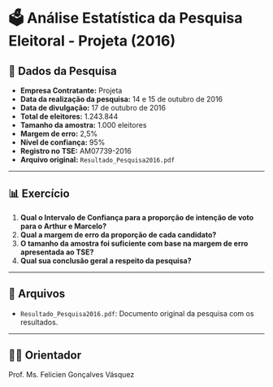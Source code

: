 # 🗳️ Análise Estatística da Pesquisa Eleitoral - Projeta (2016)

## 📄 Dados da Pesquisa

- **Empresa Contratante:** Projeta  
- **Data da realização da pesquisa:** 14 e 15 de outubro de 2016  
- **Data de divulgação:** 17 de outubro de 2016  
- **Total de eleitores:** 1.243.844  
- **Tamanho da amostra:** 1.000 eleitores  
- **Margem de erro:** 2,5%  
- **Nível de confiança:** 95%  
- **Registro no TSE:** AM07739-2016  
- **Arquivo original:** `Resultado_Pesquisa2016.pdf`

---

## 📊 Exercício

1. **Qual o Intervalo de Confiança para a proporção de intenção de voto para o Arthur e Marcelo?**  
2. **Qual a margem de erro da proporção de cada candidato?**  
3. **O tamanho da amostra foi suficiente com base na margem de erro apresentada ao TSE?**  
4. **Qual sua conclusão geral a respeito da pesquisa?**

---

## 📁 Arquivos

- `Resultado_Pesquisa2016.pdf`: Documento original da pesquisa com os resultados.

---

## 👨‍🏫 Orientador

Prof. Ms. Felicien Gonçalves Vásquez
